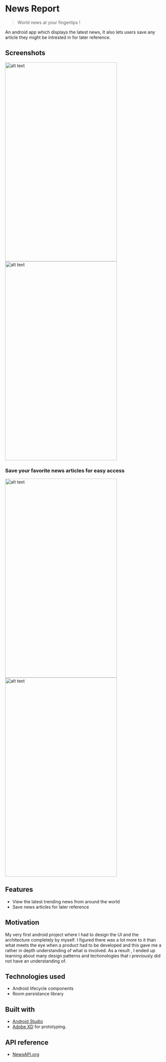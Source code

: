 # News Report
> World news at your fingertips !

An android app which displays the latest news, It also lets users save any article they might be intrested in for later reference.

## Screenshots

<img src="https://user-images.githubusercontent.com/36475626/63711430-08fdb500-c859-11e9-8123-6a1fed6400fd.jpeg" alt="alt text" width="360" height="640">
<img src="https://user-images.githubusercontent.com/36475626/63712289-0d2ad200-c85b-11e9-9f3a-906a06fb5eb7.jpeg" alt="alt text" width="360" height="640">

<h3>Save your favorite news articles for easy access </h3>

<img src="https://user-images.githubusercontent.com/36475626/63712222-e53b6e80-c85a-11e9-9080-0b3c2f5989fe.jpeg" alt="alt text" width="360" height="640">
<img src="https://user-images.githubusercontent.com/36475626/63712068-8544c800-c85a-11e9-8963-1677b680f801.jpeg" alt="alt text" width="360" height="640">

## Features 
* View the latest trending news from around the world
* Save news articles for later reference

## Motivation 
My very first android project where I had to design the UI and the architecture completely by myself. I figured there was a lot more to it than what meets the eye when a product had to be developed and this gave me a rather in depth understanding of what is involved. As a result , I ended up learning about many design patterns and techonologies that i previously did not have an understanding of.  

## Technologies used
* Android lifecycle components
* Room persistance library
## Built with
* [Android Studio](https://developer.android.com/studio) 
* [Adobe XD](https://www.adobe.com/in/products/xd.html) for prototyping.
## API reference
* [NewsAPI.org](https://newsapi.org/)
